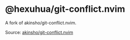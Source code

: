 # @hexuhua/git-conflict.nvim

A fork of akinsho/git-conflict.nvim.

Source: [akinsho/git-conflict.nvim](https://github.com/akinsho/git-conflict.nvim)

